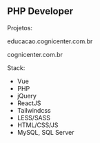 ## PHP Developer

Projetos:

educacao.cognicenter.com.br

cognicenter.com.br


Stack:
* Vue
* PHP
* jQuery
* ReactJS
* Tailwindcss
* LESS/SASS
* HTML/CSS/JS
* MySQL, SQL Server


